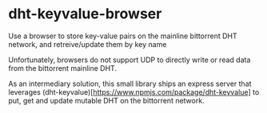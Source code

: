 # dht-keyvalue-browser
Use a browser to store key-value pairs on the mainline bittorrent DHT network, and retreive/update them by key name

Unfortunately, browsers do not support UDP to directly write or read data from the bittorrent mainline DHT. 

As an intermediary solution, this small library ships an express server that leverages (dht-keyvalue)[https://www.npmjs.com/package/dht-keyvalue] to put, get and update mutable DHT on the bittorrent network.

